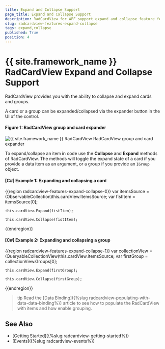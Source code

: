 ```yaml
---
title: Expand and Collapse Support
page_title: Expand and Collapse Support
description: RadCardView for WPF support expand and collapse feature for its items.
slug: radcardview-features-expand-collapse
tags: expand,collapse
published: True
position: 4
---
```


# {{ site.framework_name }} RadCardView Expand and Collapse Support

RadCardView provides you with the ability to collapse and expand cards and groups.

A card or a group can be expanded/collapsed via the expander button in the UI of the control.

#### Figure 1: RadCardView group and card expander
![{{ site.framework_name }} RadCardView RadCardView group and card expander](images/radcardview-features-expand-collapse-0.png)

To expand/collapse an item in code use the __Collapse__ and __Expand__ methods of RadCardView. The methods will toggle the expand state of a card if you provide a data item as an argument, or a group if you provide an `IGroup` object.

#### __[C#] Example 1: Expanding and collapsing a card__
{{region radcardview-features-expand-collapse-0}}
	var itemsSource = (ObservableCollection<MyDataItem>)this.cardView.ItemsSource;
	var fistItem = itemsSource[0];
	
	this.cardView.Expand(fistItem);

	this.cardView.Collapse(fistItem);
{{endregion}}

#### __[C#] Example 2: Expanding and collapsing a group__
{{region radcardview-features-expand-collapse-1}}
	var collectionView = (QueryableCollectionView)this.cardView.ItemsSource;
	var firstGroup = collectionView.Groups[0];
	
	this.cardView.Expand(firstGroup);

	this.cardView.Collapse(firstGroup);
{{endregion}}

>tip Read the [Data Binding]({%slug radcardview-populating-with-data-data-binding%}) article to see how to populate the RadCardView with items and how enable grouping.

## See Also
* [Getting Started]({%slug radcardview-getting-started%})
* [Events]({%slug radcardview-events%})